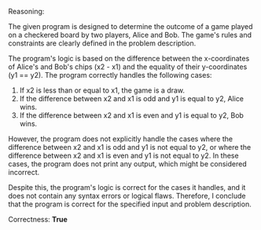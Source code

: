 Reasoning:

The given program is designed to determine the outcome of a game played on a checkered board by two players, Alice and Bob. The game's rules and constraints are clearly defined in the problem description.

The program's logic is based on the difference between the x-coordinates of Alice's and Bob's chips (x2 - x1) and the equality of their y-coordinates (y1 == y2). The program correctly handles the following cases:

1. If x2 is less than or equal to x1, the game is a draw.
2. If the difference between x2 and x1 is odd and y1 is equal to y2, Alice wins.
3. If the difference between x2 and x1 is even and y1 is equal to y2, Bob wins.

However, the program does not explicitly handle the cases where the difference between x2 and x1 is odd and y1 is not equal to y2, or where the difference between x2 and x1 is even and y1 is not equal to y2. In these cases, the program does not print any output, which might be considered incorrect.

Despite this, the program's logic is correct for the cases it handles, and it does not contain any syntax errors or logical flaws. Therefore, I conclude that the program is correct for the specified input and problem description.

Correctness: **True**